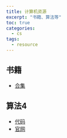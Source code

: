 ```yaml
---
title: 计算机资源
excerpt: "书籍、算法等"
toc: true
categories:
  - cs
tags:
  - resource
---
```


## 书籍
- [合集](https://github.com/justjavac/free-programming-books-zh_CN)

## 算法4
- [代码](https://github.com/kevin-wayne/algs4)
- [官网](https://algs4.cs.princeton.edu/)
